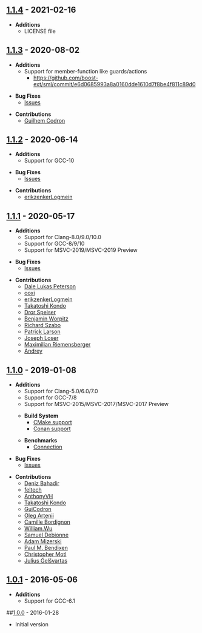 ## [1.1.4] - 2021-02-16
- **Additions**
    - LICENSE file

## [1.1.3] - 2020-08-02
- **Additions**
    - Support for member-function like guards/actions
      - https://github.com/boost-ext/sml/commit/e6d0685993a8a0160dde1610d7f8be4f811c89d0
>
- **Bug Fixes**
    - [Issues](https://github.com/boost-ext/sml/issues?utf8=%E2%9C%93&q=is%3Aissue+is%3Aclosed+closed%3A2020-08-02..2020-07-17+)
>
- **Contributions**
    - [Guilhem Codron](https://github.com/GuiCodron)

## [1.1.2] - 2020-06-14
- **Additions**
    - Support for GCC-10
>
- **Bug Fixes**
    - [Issues](https://github.com/boost-ext/sml/issues?utf8=%E2%9C%93&q=is%3Aissue+is%3Aclosed+closed%3A2020-07-17..2020-06-14+)
>
- **Contributions**
    - [erikzenkerLogmein](https://github.com/erikzenkerLogmein)

## [1.1.1] - 2020-05-17
- **Additions**
    - Support for Clang-8.0/9.0/10.0
    - Support for GCC-8/9/10
    - Support for MSVC-2019/MSVC-2019 Preview
>
- **Bug Fixes**
    - [Issues](https://github.com/boost-ext/sml/issues?utf8=%E2%9C%93&q=is%3Aissue+is%3Aclosed+closed%3A2019-01-08..2020-05-17+)
>
- **Contributions**
    - [Dale Lukas Peterson](https://github.com/hazelnusse)
    - [ooxi](https://github.com/ooxi)
    - [erikzenkerLogmein](https://github.com/erikzenkerLogmein)
    - [Takatoshi Kondo](https://github.com/redboltz)
    - [Dror Speiser](https://github.com/drorspei)
    - [Benjamin Worpitz](https://github.com/BenjaminW3)
    - [Richard Szabo]()
    - [Patrick Larson](https://github.com/palarson)
    - [Joseph Loser](https://github.com/JoeLoser)
    - [Maximilian Riemensberger]()
    - [Andrey](https://github.com/JoyIfBam5)

## [1.1.0] - 2019-01-08
- **Additions**
    - Support for Clang-5.0/6.0/7.0
    - Support for GCC-7/8
    - Support for MSVC-2015/MSVC-2017/MSVC-2017 Preview
    >
    - **Build System**
        - [CMake support](https://github.com/boost-ext/sml/blob/master/CMakeLists.txt)
        - [Conan support](https://github.com/boost-ext/sml/blob/master/conanfile.py)
    >
    - **Benchmarks**
        - [Connection](https://github.com/boost-ext/sml/tree/master/benchmark/connection)
>
- **Bug Fixes**
    - [Issues](https://github.com/boost-ext/sml/issues?utf8=%E2%9C%93&q=is%3Aissue+is%3Aclosed+closed%3A2016-05-16..2019-01-08+)
>
- **Contributions**
    - [Deniz Bahadir](https://github.com/Bagira80)
    - [feltech](https://github.com/feltech)
    - [AnthonyVH](https://github.com/AnthonyVH)
    - [Takatoshi Kondo](https://github.com/redboltz)
    - [GuiCodron](https://github.com/GuiCodron)
    - [Oleg Artenii](https://github.com/arteniioleg)
    - [Camille Bordignon](https://github.com/kamibo)
    - [William.Wu](https://github.com/justwillim)
    - [Samuel Debionne](https://github.com/sdebionne)
    - [Adam Mizerski](https://github.com/etam)
    - [Paul M. Bendixen](https://github.com/paulbendixen)
    - [Christopher Motl](https://github.com/cmotl)
    - [Julius Gelšvartas](https://github.com/JuliusGel)

## [1.0.1] - 2016-05-06
- **Additions**
    - Support for GCC-6.1

##[1.0.0] - 2016-01-28
- Initial version

[1.1.4]: https://github.com/boost-ext/sml/compare/v1.1.3...v1.1.4
[1.1.3]: https://github.com/boost-ext/sml/compare/v1.1.2...v1.1.3
[1.1.2]: https://github.com/boost-ext/sml/compare/v1.1.1...v1.1.2
[1.1.1]: https://github.com/boost-ext/sml/compare/v1.1.0...v1.1.1
[1.1.0]: https://github.com/boost-ext/sml/compare/v1.0.0...v1.1.0
[1.0.1]: https://github.com/boost-ext/sml/compare/v1.0.0...v1.0.1
[1.0.0]: https://github.com/boost-ext/sml/tree/v1.0.0
